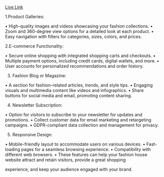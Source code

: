 <a href="https://timely-mermaid-4283b5.netlify.app/">Live Link</a>

1.Product Galleries:

• High-quality images and videos showcasing your fashion collections.
• Zoom and 360-degree view options for a detailed look at each product.
• Easy navigation with filters for categories, sizes, colors, and prices.

2.E-commerce Functionality:

• Secure online shopping with integrated shopping carts and checkouts.
• Multiple payment options, including credit cards, digital wallets, and more.
• User accounts for personalized recommendations and order history.

3. Fashion Blog or Magazine:

• A section for fashion-related articles, trends, and style tips.
• Engaging visuals and multimedia content like videos and infographics.
• Share buttons for social media and email, promoting content sharing.

4. Newsletter Subscription:

• Option for visitors to subscribe to your newsletter for updates and promotions.
• Collect customer data for email marketing and retargeting campaigns.
• GDPR-compliant data collection and management for privacy.

5. Responsive Design:

• Mobile-friendly layout to accommodate users on various devices.
• Fast-loading pages for a seamless browsing experience.
• Compatibility with different web browsers.
• These features can help your fashion house website attract and retain visitors, provide a great shopping

experience, and keep your audience engaged with your brand.
